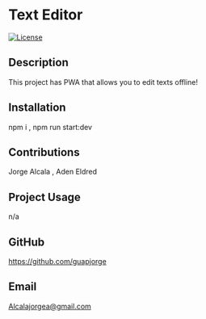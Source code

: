 # Text Editor
[![License](https://img.shields.io/badge/License-Apache-green)](LICENSE)
## Description
  This project has PWA that allows you to edit texts offline!

## Installation 
  npm i , npm run start:dev 

## Contributions
  Jorge Alcala , Aden Eldred

## Project Usage
n/a 

## GitHub
https://github.com/guapjorge

## Email
  <a href="mailto:Alcalajorgea@gmail.com">Alcalajorgea@gmail.com</a>
  
